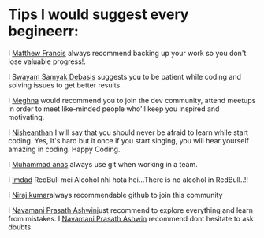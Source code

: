 # Tips I would suggest every begineerr:

<!-- Follow the following format to maintain uniformity:
 
  I [Abhushan Adhikari Joshi](https://github.com/abhu-A-J) suggests you that it's okay to make mistakes and fail miserably because with time you're only going to get better.  
-->

I [Matthew Francis](https://github.com/mafro28) always recommend backing up your work so you don't lose valuable progress!.   

I [Swayam Samyak Debasis](https://github.com/Swayamsvk) suggests you to be patient while coding and solving issues to get better results.   

I [Meghna]() would recommend you to join the dev community, attend meetups in order to meet like-minded people who'll keep you inspired and motivating.

I [Nisheanthan](https://github.com/Nisheanthan) I will say that you should never be afraid to learn while start coding. Yes, It's hard but it once if you start singing, you will hear yourself amazing in coding. Happy Coding.

I [Muhammad anas](https://github.com/muhammadanas759) always use git when working in a team. 

I [Imdad](https://github.com/imdadnitm) RedBull mei Alcohol nhi hota hei...There is no alcohol in RedBull..!!


I [Niraj kumar](http://github.com/nirajsam786)always recommendable github to join this community

I [Navamani Prasath Ashwin](https://github.com/naniiuvvirus007)just recommend to explore everything and learn from mistakes.
I [Navamani Prasath Ashwin](https://github.com/naniiuvvirus007) recommend dont hesitate to ask doubts.

